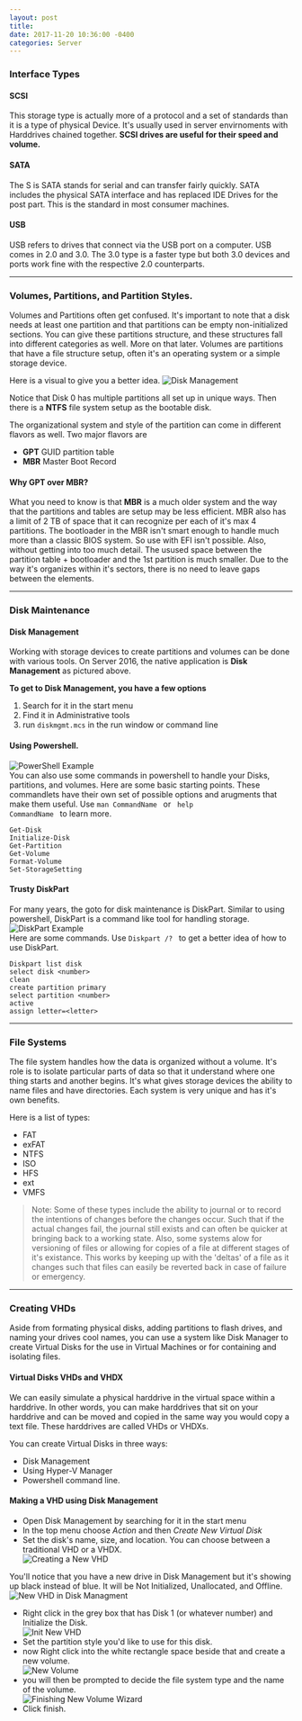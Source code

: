 ```yaml
--- 
layout: post 
title: 
date: 2017-11-20 10:36:00 -0400 
categories: Server 
---
```



### Interface Types

#### SCSI
This storage type is actually more of a protocol and a set of standards than it is a type of physical Device. It's usually used in server envirnoments with Harddrives chained together. **SCSI drives are useful for their speed and volume.**

#### SATA
The S is SATA stands for serial and can transfer fairly quickly. SATA includes the physical SATA interface and has replaced IDE Drives for the post part. This is the standard in most consumer machines. 

#### USB
USB refers to drives that connect via the USB port on a computer. USB comes in 2.0 and 3.0. The 3.0 type is a faster type but both 3.0 devices and ports work fine with the respective 2.0 counterparts. 

---

### Volumes, Partitions, and Partition Styles.

Volumes and Partitions often get confused. It's important to note that a disk needs at least one partition and that partitions can be empty non-initialized sections. You can give these partitions structure, and these structures fall into different categories as well. More on that later. Volumes are partitions that have a file structure setup, often it's an operating system or a simple storage device. 

Here is a visual to give you a better idea. 
![Disk Management](/assets/img/servergifs/vol/1.png)

Notice that Disk 0 has multiple partitions all set up in unique ways. Then there is a **NTFS** file system setup as the bootable disk. 

The organizational system and style of the partition can come in different flavors as well. Two major flavors are 
- **GPT** GUID partition table
- **MBR** Master Boot Record

#### Why GPT over MBR?
What you need to know is that **MBR** is a much older system and the way that the partitions and tables are setup may be less efficient. MBR also has a limit of 2 TB of space that it can recognize per each of it's max 4 partitions. The bootloader in the MBR isn't smart enough to handle much more than a classic BIOS system. So use with EFI isn't possible. Also, without getting into too much detail. The usused space between the partition table + bootloader and the 1st partition is much smaller. Due to the way it's organizes within it's sectors, there is no need to leave gaps between the elements. 

---

### Disk Maintenance


#### Disk Management
Working with storage devices to create partitions and volumes can be done with various tools. On Server 2016, the native application is **Disk Management** as pictured above. 

**To get to Disk Management, you have a few options**
1. Search for it in the start menu
2. Find it in Administrative tools
3. run <code>diskmgmt.mcs</code> in the run window or command line

#### Using Powershell. 

![PowerShell Example](/assets/img/servergifs/vol/3.png)  
You can also use some commands in powershell to handle your Disks, partitions, and volumes. Here are some basic starting points. These commandlets have their own set of possible options and arugments that make them useful. Use <code>man CommandName </code> or <code> help CommandName </code> to learn more.  


```
Get-Disk
Initialize-Disk
Get-Partition
Get-Volume
Format-Volume
Set-StorageSetting

```

#### Trusty DiskPart

For many years, the goto for disk maintenance is DiskPart. Similar to using powershell, DiskPart is a command like tool for handling storage.   
![DiskPart Example](/assets/img/servergifs/vol/2.png)  
Here are some commands. Use <code>Diskpart /? </code> to get a better idea of how to use DiskPart. 

```
Diskpart list disk
select disk <number>
clean
create partition primary
select partition <number>
active
assign letter=<letter>

```


---

### File Systems

The file system handles how the data is organized without a volume. It's role is to isolate particular parts of data so that it understand where one thing starts and another begins. It's what gives storage devices the ability to name files and have directories. Each system is very unique and has it's own benefits. 

Here is a list of types:
- FAT
- exFAT
- NTFS
- ISO
- HFS
- ext
- VMFS

>Note: Some of these types include the ability to journal or to record the intentions of changes before the changes occur. Such that if the actual changes fail, the journal still exists and can often be quicker at bringing back to a working state. Also, some systems alow for versioning of files or allowing for copies of a file at different stages of it's existance. This works by keeping up with the 'deltas' of a file as it changes such that files can easily be reverted back in case of failure or emergency. 

---

### Creating VHDs

Aside from formating physical disks, adding partitions to flash drives, and naming your drives cool names, you can use a system like Disk Manager to create Virtual Disks for the use in Virtual Machines or for containing and isolating files. 

#### Virtual Disks VHDs and VHDX
We can easily simulate a physical harddrive in the virtual space within a harddrive. In other words, you can make harddrives that sit on your harddrive and can be moved and copied in the same way you would copy a text file. These harddrives are called VHDs or VHDXs. 

You can create Virtual Disks in three ways:
- Disk Management
- Using Hyper-V Manager
- Powershell command line. 

#### Making a VHD using Disk Management
- Open Disk Management by searching for it in the start menu
- In the top menu choose *Action* and then *Create New Virtual Disk*
- Set the disk's name, size, and location. You can choose between a traditional VHD or a VHDX.   
![Creating a New VHD](/assets/img/servergifs/vol/4.png)  

You'll notice that you have a new drive in Disk Management but it's showing up black instead of blue. It will be Not Initialized, Unallocated, and Offline.  
![New VHD in Disk Managment](/assets/img/servergifs/vol/5.png)   

- Right click in the grey box that has Disk 1 (or whatever number) and Initialize the Disk.   
![Init New VHD](/assets/img/servergifs/vol/6.png)  
- Set the partition style you'd like to use for this disk.   
- now Right click into the white rectangle space beside that and create a new volume.  
![New Volume](/assets/img/servergifs/vol/7.png)   
- you will then be prompted to decide the file system type and the name of the volume.   
![Finishing New Volume Wizard](/assets/img/servergifs/vol/8.png)  
- Click finish. 





